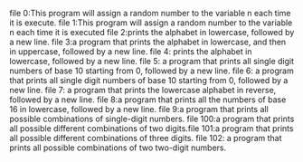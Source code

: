 file 0:This program will assign a random number to the variable n each time it is execute.
file 1:This program will assign a random number to the variable n each time it is executed
file 2:prints the alphabet in lowercase, followed by a new line.
file 3:a program that prints the alphabet in lowercase, and then in uppercase, followed by a new line.
file 4: prints the alphabet in lowercase, followed by a new line.
file 5: a program that prints all single digit numbers of base 10 starting from 0, followed by a new line.
file 6: a program that prints all single digit numbers of base 10 starting from 0, followed by a new line.
file 7: a program that prints the lowercase alphabet in reverse, followed by a new line.
file 8:a program that prints all the numbers of base 16 in lowercase, followed by a new line.
file 9:a program that prints all possible combinations of single-digit numbers.
file 100:a program that prints all possible different combinations of two digits.file 101:a program that prints all possible different combinations of three digits.
file 102: a program that prints all possible combinations of two two-digit numbers.
